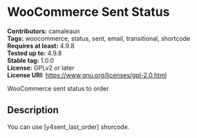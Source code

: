 # WooCommerce Sent Status #
**Contributors:** camaleaun  
**Tags:** woocommerce, status, sent, email, transitional, shortcode  
**Requires at least:** 4.9.8  
**Tested up to:** 4.9.8  
**Stable tag:** 1.0.0  
**License:** GPLv2 or later  
**License URI:** https://www.gnu.org/licenses/gpl-2.0.html  

WooCommerce sent status to order

## Description ##

You can use [y4sent_last_order] shorcode.
